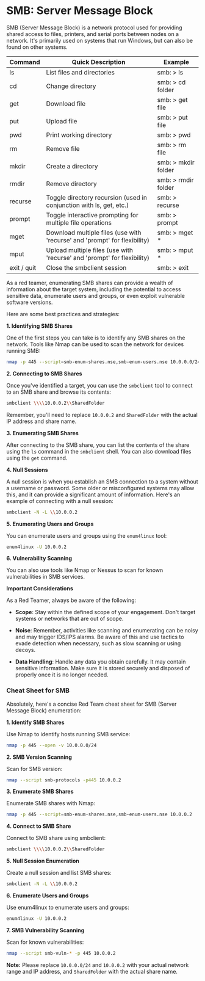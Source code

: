 # SMB: Server Message Block 

SMB (Server Message Block) is a network protocol used for providing shared access to files, printers, and serial ports between nodes on a network. It's primarily used on systems that run Windows, but can also be found on other systems.

| Command     | Quick Description                                                         | Example             |
|-------------|---------------------------------------------------------------------------|---------------------|
| ls          | List files and directories                                                | smb: > ls           |
| cd          | Change directory                                                          | smb: > cd folder    |
| get         | Download file                                                             | smb: > get file     |
| put         | Upload file                                                               | smb: > put file     |
| pwd         | Print working directory                                                   | smb: > pwd          |
| rm          | Remove file                                                               | smb: > rm file      |
| mkdir       | Create a directory                                                        | smb: > mkdir folder |
| rmdir       | Remove directory                                                          | smb: > rmdir folder |
| recurse     | Toggle directory recursion (used in conjunction with ls, get, etc.)       | smb: > recurse      |
| prompt      | Toggle interactive prompting for multiple file operations                 | smb: > prompt       |
| mget        | Download multiple files (use with 'recurse' and 'prompt' for flexibility) | smb: > mget *       |
| mput        | Upload multiple files (use with 'recurse' and 'prompt' for flexibility)   | smb: > mput *       |
| exit / quit | Close the smbclient session                                               | smb: > exit         |

As a red teamer, enumerating SMB shares can provide a wealth of information about the target system, including the potential to access sensitive data, enumerate users and groups, or even exploit vulnerable software versions.

Here are some best practices and strategies:

**1. Identifying SMB Shares**

One of the first steps you can take is to identify any SMB shares on the network. Tools like Nmap can be used to scan the network for devices running SMB:

```bash
nmap -p 445 --script=smb-enum-shares.nse,smb-enum-users.nse 10.0.0.0/24
```

**2. Connecting to SMB Shares**

Once you've identified a target, you can use the `smbclient` tool to connect to an SMB share and browse its contents:

```bash
smbclient \\\\10.0.0.2\\SharedFolder
```

Remember, you'll need to replace `10.0.0.2` and `SharedFolder` with the actual IP address and share name.

**3. Enumerating SMB Shares**

After connecting to the SMB share, you can list the contents of the share using the `ls` command in the `smbclient` shell. You can also download files using the `get` command.

**4. Null Sessions**

A null session is when you establish an SMB connection to a system without a username or password. Some older or misconfigured systems may allow this, and it can provide a significant amount of information. Here's an example of connecting with a null session:

```bash
smbclient -N -L \\10.0.0.2
```

**5. Enumerating Users and Groups**

You can enumerate users and groups using the `enum4linux` tool:

```bash
enum4linux -U 10.0.0.2
```

**6. Vulnerability Scanning**

You can also use tools like Nmap or Nessus to scan for known vulnerabilities in SMB services.

**Important Considerations**

As a Red Teamer, always be aware of the following:

- **Scope**: Stay within the defined scope of your engagement. Don't target systems or networks that are out of scope.

- **Noise**: Remember, activities like scanning and enumerating can be noisy and may trigger IDS/IPS alarms. Be aware of this and use tactics to evade detection when necessary, such as slow scanning or using decoys.

- **Data Handling**: Handle any data you obtain carefully. It may contain sensitive information. Make sure it is stored securely and disposed of properly once it is no longer needed.


### Cheat Sheet for SMB

Absolutely, here's a concise Red Team cheat sheet for SMB (Server Message Block) enumeration:

**1. Identify SMB Shares**

Use Nmap to identify hosts running SMB service:

```bash
nmap -p 445 --open -v 10.0.0.0/24
```

**2. SMB Version Scanning**

Scan for SMB version:

```bash
nmap --script smb-protocols -p445 10.0.0.2
```

**3. Enumerate SMB Shares**

Enumerate SMB shares with Nmap:

```bash
nmap -p 445 --script=smb-enum-shares.nse,smb-enum-users.nse 10.0.0.2
```

**4. Connect to SMB Share**

Connect to SMB share using smbclient:

```bash
smbclient \\\\10.0.0.2\\SharedFolder
```

**5. Null Session Enumeration**

Create a null session and list SMB shares:

```bash
smbclient -N -L \\10.0.0.2
```

**6. Enumerate Users and Groups**

Use enum4linux to enumerate users and groups:

```bash
enum4linux -U 10.0.0.2
```

**7. SMB Vulnerability Scanning**

Scan for known vulnerabilities:

```bash
nmap --script smb-vuln-* -p 445 10.0.0.2
```

**Note:** Please replace `10.0.0.0/24` and `10.0.0.2` with your actual network range and IP address, and `SharedFolder` with the actual share name.